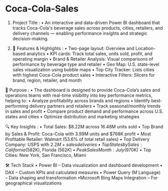 # Coca-Cola-Sales
1. Project Title :
• An interactive and data-driven Power BI dashboard that tracks Coca-Cola's beverage sales across products, cities, retailers, and delivery channels — enabling performance insights and strategic decision-making.

2. 🌟 Features & Highlights :
• Two-page layout: Overview and Location-based analytics
• KPI cards: Track total sales, units sold, profit, and operating margin
• Brand & Retailer Analysis: Visual comparisons of performance by beverage type and retailer
• Geo Map: U.S. state-level sales visualization using bubble maps
• Top City Tracker: Lists cities with highest Coca-Cola product sales
• Interactive Filters: Slicers for brand, region, retailer, and month

🎯 Purpose :
• The dashboard is designed to provide Coca-Cola’s sales and operations teams with real-time visibility into key performance metrics, helping to:
• Analyze profitability across brands and regions
• Identify best-performing delivery partners and retailers
•  Track seasonal/monthly trends in sales and profit
• Compare product demand and performance across U.S. states and cities
• Optimize distribution and marketing strategies

🔍 Key Insights :
• Total Sales: $8.22M across 16.48M units sold
• Top Brand by Sales & Profit: Coca-Cola with 3.99M units and $768K profit
• Most Profitable Retailer: Walmart (53.6% of total retail sales)
• Top Delivery Company: USPS with $2.2M+ sales deliveries
• Top States by Sales: California ($582K), Florida ($562K)
• Peak Sales Month: July ($970K)
• Top Cities: New York, San Francisco, Miami

🛠️ Tech Stack
• Power BI – Data visualization and dashboard development
• DAX – Custom KPIs and calculated measures
• Power Query (M Language) – Data shaping and transformation
•Microsoft Bing Maps Integration – For geographical visualizations


